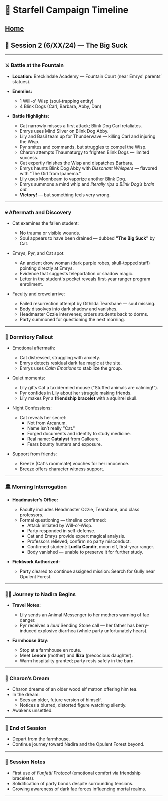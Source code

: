 # 📜 Starfell Campaign Timeline
[Home](/README.md)
---

## 📅 Session 2 (6/XX/24) — The Big Suck

---

### ⚔️ Battle at the Fountain
- **Location:** Breckindale Academy — Fountain Court (near Emrys' parents’ statues).
- **Enemies:**  
  - 1 Will-o'-Wisp (soul-trapping entity)  
  - 4 Blink Dogs (Carl, Barbara, Abby, Dan)

- **Battle Highlights:**
  - Cat narrowly misses a first attack; Blink Dog Carl retaliates.
  - Emrys uses Mind Sliver on Blink Dog Abby.
  - Lily and Basil team up for Thunderwave — killing Carl and injuring the Wisp.
  - Pyr smites and commands, but struggles to compel the Wisp.
  - Charon attempts Thaumaturgy to frighten Blink Dogs — limited success.
  - Cat expertly finishes the Wisp and dispatches Barbara.
  - Emrys haunts Blink Dog Abby with *Dissonant Whispers* — flavored with "The Girl from Ipanema."
  - Lily uses Moonbeam to vaporize another Blink Dog.
  - Emrys summons a mind whip and *literally rips a Blink Dog’s brain out.*
  - **Victory!** — but something feels very wrong.

---

### 💀 Aftermath and Discovery
- Cat examines the fallen student:
  - No trauma or visible wounds.
  - Soul appears to have been drained — dubbed **"The Big Suck"** by Cat.

- Emrys, Pyr, and Cat spot:
  - An ancient drow woman (dark purple robes, skull-topped staff) pointing directly at Emrys.
  - Evidence that suggests teleportation or shadow magic.
  - Letter in the student's pocket reveals first-year ranger program enrollment.

- Faculty and crowd arrive:
  - Failed resurrection attempt by Githilda Tearsbane — soul missing.
  - Body dissolves into dark shadow and vanishes.
  - Headmaster Ozzie intervenes; orders students back to dorms.
  - Party summoned for questioning the next morning.

---

### 🏡 Dormitory Fallout
- Emotional aftermath:
  - Cat distressed, struggling with anxiety.
  - Emrys detects residual dark fae magic at the site.
  - Emrys uses *Calm Emotions* to stabilize the group.

- Quiet moments:
  - Lily gifts Cat a taxidermied mouse ("Stuffed animals are calming!").
  - Pyr confides in Lily about her struggle making friends.
  - Lily makes Pyr a **friendship bracelet** with a squirrel skull.

- Night Confessions:
  - Cat reveals her secret:
    - Not from Arcanum.
    - Name isn’t really "Cat."
    - Forged documents and identity to study medicine.
    - Real name: **Catalyst** from Galloure.
    - Fears bounty hunters and exposure.

- Support from friends:
  - Breeze (Cat's roommate) vouches for her innocence.
  - Breeze offers character witness support.

---

### 🏛️ Morning Interrogation
- **Headmaster's Office:**
  - Faculty includes Headmaster Ozzie, Tearsbane, and class professors.
  - Formal questioning — timeline confirmed:
    - Attack initiated by Will-o'-Wisp.
    - Party responded in self-defense.
    - Cat and Emrys provide expert magical analysis.
    - Professors relieved; confirm no party misconduct.
    - Confirmed student: **Luella Candir**, moon elf, first-year ranger.
    - Body vanished — unable to preserve it for further study.

- **Fieldwork Authorized:**
  - Party cleared to continue assigned mission: Search for Gully near Opulent Forest.

---

### 🚶‍♀️ Journey to Nadira Begins
- **Travel Notes:**
  - Lily sends an Animal Messenger to her mothers warning of fae danger.
  - Pyr receives a *loud* Sending Stone call — her father has berry-induced explosive diarrhea (whole party unfortunately hears).

- **Farmhouse Stay:**
  - Stop at a farmhouse en route.
  - Meet **Lenore** (mother) and **Iliza** (precocious daughter).
  - Warm hospitality granted; party rests safely in the barn.

---

### 🌙 Charon’s Dream
- Charon dreams of an older wood elf matron offering him tea.
- In the dream:
  - Sees an older, future version of himself.
  - Notices a blurred, distorted figure watching silently.
- Awakens unsettled.

---

### 🚶 End of Session
- Depart from the farmhouse.
- Continue journey toward Nadira and the Opulent Forest beyond.

---

### 🌟 Session Notes
- First use of *Funfetti Protocol* (emotional comfort via friendship bracelets).
- Solidification of party bonds despite surrounding tensions.
- Growing awareness of dark fae forces influencing mortal realms.

---
